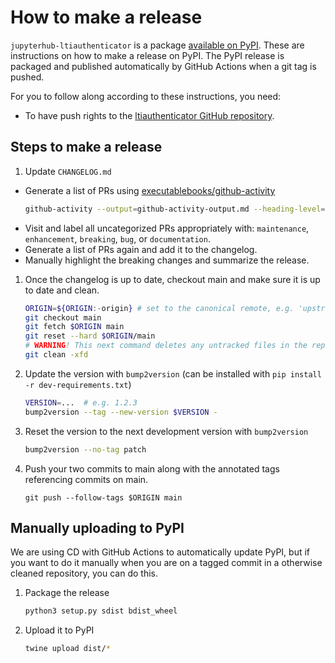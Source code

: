 # How to make a release

`jupyterhub-ltiauthenticator` is a package [available on
PyPI](https://pypi.org/project/jupyterhub-ltiauthenticator/). These are
instructions on how to make a release on PyPI. The PyPI release is packaged and
published automatically by GitHub Actions when a git tag is pushed.

For you to follow along according to these instructions, you need:
- To have push rights to the [ltiauthenticator GitHub
  repository](https://github.com/jupyterhub/ltiauthenticator).

## Steps to make a release

1. Update `CHANGELOG.md`

  - Generate a list of PRs using [executablebooks/github-activity](https://github.com/executablebooks/github-activity)
    ```bash
    github-activity --output=github-activity-output.md --heading-level=3 jupyterhub/ltiauthenticator
    ```
  - Visit and label all uncategorized PRs appropriately with: `maintenance`,
    `enhancement`, `breaking`, `bug`, or `documentation`.
  - Generate a list of PRs again and add it to the changelog.
  - Manually highlight the breaking changes and summarize the release.

1. Once the changelog is up to date, checkout main and make sure it is up to date and clean.

   ```bash
   ORIGIN=${ORIGIN:-origin} # set to the canonical remote, e.g. 'upstream' if 'origin' is not the official repo
   git checkout main
   git fetch $ORIGIN main
   git reset --hard $ORIGIN/main
   # WARNING! This next command deletes any untracked files in the repo
   git clean -xfd
   ```

1. Update the version with `bump2version` (can be installed with `pip install -r
   dev-requirements.txt`)

   ```bash
   VERSION=...  # e.g. 1.2.3
   bump2version --tag --new-version $VERSION -
   ```

1. Reset the version to the next development version with `bump2version`

   ```bash
   bump2version --no-tag patch
   ```

1. Push your two commits to main along with the annotated tags referencing
   commits on main.

   ```
   git push --follow-tags $ORIGIN main
   ```

## Manually uploading to PyPI

We are using CD with GitHub Actions to automatically update PyPI, but if you
want to do it manually when you are on a tagged commit in a otherwise cleaned
repository, you can do this.

1. Package the release

   ```bash
   python3 setup.py sdist bdist_wheel
   ```

1. Upload it to PyPI

   ```bash
   twine upload dist/*
   ```
